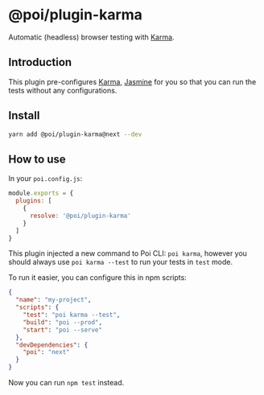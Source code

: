# @poi/plugin-karma

Automatic (headless) browser testing with [Karma](https://karma-runner.github.io/latest/index.html).

## Introduction

This plugin pre-configures [Karma](https://karma-runner.github.io/), [Jasmine](https://jasmine.github.io/) for you so that you can run the tests without any configurations.

## Install

```bash
yarn add @poi/plugin-karma@next --dev
```

## How to use

In your `poi.config.js`:

```js
module.exports = {
  plugins: [
    {
      resolve: '@poi/plugin-karma'
    }
  ]
}
```

This plugin injected a new command to Poi CLI: `poi karma`, however you should always use `poi karma --test` to run your tests in `test` mode.

To run it easier, you can configure this in npm scripts:

```json
{
  "name": "my-project",
  "scripts": {
    "test": "poi karma --test",
    "build": "poi --prod",
    "start": "poi --serve"
  },
  "devDependencies": {
    "poi": "next"
  }
}
```

Now you can run `npm test` instead.
